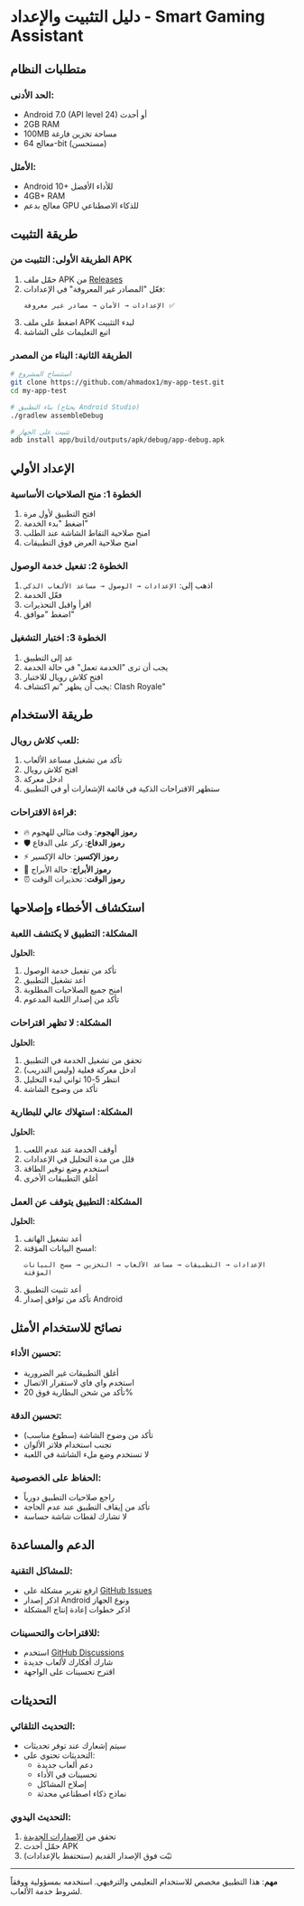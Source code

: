 # دليل التثبيت والإعداد - Smart Gaming Assistant

## متطلبات النظام

### الحد الأدنى:
- Android 7.0 (API level 24) أو أحدث
- 2GB RAM
- 100MB مساحة تخزين فارغة
- معالج 64-bit (مستحسن)

### الأمثل:
- Android 10+ للأداء الأفضل
- 4GB+ RAM
- معالج بدعم GPU للذكاء الاصطناعي

## طريقة التثبيت

### الطريقة الأولى: التثبيت من APK
1. حمّل ملف APK من [Releases](https://github.com/ahmadox1/my-app-test/releases)
2. فعّل "المصادر غير المعروفة" في الإعدادات:
   ```
   الإعدادات → الأمان → مصادر غير معروفة ✅
   ```
3. اضغط على ملف APK لبدء التثبيت
4. اتبع التعليمات على الشاشة

### الطريقة الثانية: البناء من المصدر
```bash
# استنساخ المشروع
git clone https://github.com/ahmadox1/my-app-test.git
cd my-app-test

# بناء التطبيق (يحتاج Android Studio)
./gradlew assembleDebug

# تثبيت على الجهاز
adb install app/build/outputs/apk/debug/app-debug.apk
```

## الإعداد الأولي

### الخطوة 1: منح الصلاحيات الأساسية
1. افتح التطبيق لأول مرة
2. اضغط "بدء الخدمة"
3. امنح صلاحية التقاط الشاشة عند الطلب
4. امنح صلاحية العرض فوق التطبيقات

### الخطوة 2: تفعيل خدمة الوصول
1. اذهب إلى: `الإعدادات → الوصول → مساعد الألعاب الذكي`
2. فعّل الخدمة
3. اقرأ واقبل التحذيرات
4. اضغط "موافق"

### الخطوة 3: اختبار التشغيل
1. عد إلى التطبيق
2. يجب أن ترى "الخدمة تعمل" في حالة الخدمة
3. افتح كلاش رويال للاختبار
4. يجب أن يظهر "تم اكتشاف: Clash Royale"

## طريقة الاستخدام

### للعب كلاش رويال:
1. تأكد من تشغيل مساعد الألعاب
2. افتح كلاش رويال
3. ادخل معركة
4. ستظهر الاقتراحات الذكية في قائمة الإشعارات أو في التطبيق

### قراءة الاقتراحات:
- 🔥 **رموز الهجوم**: وقت مثالي للهجوم
- 🛡️ **رموز الدفاع**: ركز على الدفاع
- ⚡ **رموز الإكسير**: حالة الإكسير
- 🏰 **رموز الأبراج**: حالة الأبراج
- ⏰ **رموز الوقت**: تحذيرات الوقت

## استكشاف الأخطاء وإصلاحها

### المشكلة: التطبيق لا يكتشف اللعبة
**الحلول:**
1. تأكد من تفعيل خدمة الوصول
2. أعد تشغيل التطبيق
3. امنح جميع الصلاحيات المطلوبة
4. تأكد من إصدار اللعبة المدعوم

### المشكلة: لا تظهر اقتراحات
**الحلول:**
1. تحقق من تشغيل الخدمة في التطبيق
2. ادخل معركة فعلية (وليس التدريب)
3. انتظر 5-10 ثواني لبدء التحليل
4. تأكد من وضوح الشاشة

### المشكلة: استهلاك عالي للبطارية
**الحلول:**
1. أوقف الخدمة عند عدم اللعب
2. قلل من مدة التحليل في الإعدادات
3. استخدم وضع توفير الطاقة
4. أغلق التطبيقات الأخرى

### المشكلة: التطبيق يتوقف عن العمل
**الحلول:**
1. أعد تشغيل الهاتف
2. امسح البيانات المؤقتة:
   ```
   الإعدادات → التطبيقات → مساعد الألعاب → التخزين → مسح البيانات المؤقتة
   ```
3. أعد تثبيت التطبيق
4. تأكد من توافق إصدار Android

## نصائح للاستخدام الأمثل

### تحسين الأداء:
- أغلق التطبيقات غير الضرورية
- استخدم واي فاي لاستقرار الاتصال
- تأكد من شحن البطارية فوق 20%

### تحسين الدقة:
- تأكد من وضوح الشاشة (سطوع مناسب)
- تجنب استخدام فلاتر الألوان
- لا تستخدم وضع ملء الشاشة في اللعبة

### الحفاظ على الخصوصية:
- راجع صلاحيات التطبيق دورياً
- تأكد من إيقاف التطبيق عند عدم الحاجة
- لا تشارك لقطات شاشة حساسة

## الدعم والمساعدة

### للمشاكل التقنية:
- ارفع تقرير مشكلة على [GitHub Issues](https://github.com/ahmadox1/my-app-test/issues)
- اذكر إصدار Android ونوع الجهاز
- اذكر خطوات إعادة إنتاج المشكلة

### للاقتراحات والتحسينات:
- استخدم [GitHub Discussions](https://github.com/ahmadox1/my-app-test/discussions)
- شارك أفكارك لألعاب جديدة
- اقترح تحسينات على الواجهة

## التحديثات

### التحديث التلقائي:
- سيتم إشعارك عند توفر تحديثات
- التحديثات تحتوي على:
  - دعم ألعاب جديدة
  - تحسينات في الأداء
  - إصلاح المشاكل
  - نماذج ذكاء اصطناعي محدثة

### التحديث اليدوي:
1. تحقق من [الإصدارات الجديدة](https://github.com/ahmadox1/my-app-test/releases)
2. حمّل أحدث APK
3. ثبّت فوق الإصدار القديم (ستحتفظ بالإعدادات)

---

**مهم**: هذا التطبيق مخصص للاستخدام التعليمي والترفيهي. استخدمه بمسؤولية ووفقاً لشروط خدمة الألعاب.